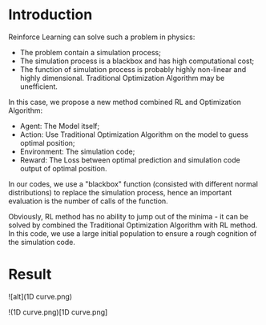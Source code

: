 # Introduction 

Reinforce Learning can solve such a problem in physics:
- The problem contain a simulation process;
- The simulation process is a blackbox and has high computational cost;
- The function of simulation process is probably highly non-linear and highly dimensional. Traditional Optimization Algorithm may be unefficient.

In this case, we propose a new method combined RL and Optimization Algorithm:
- Agent: The Model itself;
- Action: Use Traditional Optimization Algorithm on the model to guess optimal position;
- Environment: The simulation code;
- Reward: The Loss between optimal prediction and simulation code output of optimal position.

In our codes, we use a "blackbox" function (consisted with different normal distributions) to replace the simulation process, hence an important evaluation is the number of calls of the function.

Obviously, RL method has no ability to jump out of the minima -  it can be solved by combined the Traditional Optimization Algorithm with RL method. In this code, we use a large initial population to ensure a rough cognition of the simulation code.

# Result

![alt](1D curve.png)

!(1D curve.png)[1D curve.png]
